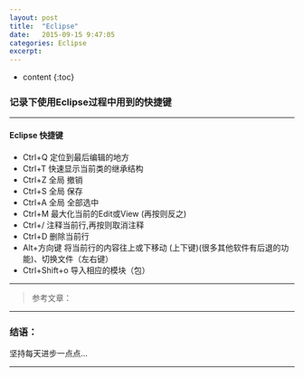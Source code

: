 ```yaml
---
layout: post
title:  "Eclipse"
date:   2015-09-15 9:47:05
categories: Eclipse 
excerpt: 
---
```


* content
{:toc}

### 记录下使用Eclipse过程中用到的快捷键

---

#### Eclipse 快捷键

* Ctrl+Q 定位到最后编辑的地方
* Ctrl+T 快速显示当前类的继承结构
* Ctrl+Z 全局 撤销 
* Ctrl+S 全局 保存
* Ctrl+A 全局 全部选中
* Ctrl+M 最大化当前的Edit或View (再按则反之)
* Ctrl+/ 注释当前行,再按则取消注释
* Ctrl+D 删除当前行  
* Alt+方向键 将当前行的内容往上或下移动 (上下键)(很多其他软件有后退的功能)、切换文件（左右键）
* Ctrl+Shift+o 导入相应的模块（包）

---


> 参考文章：

---

### 结语：

坚持每天进步一点点...

---